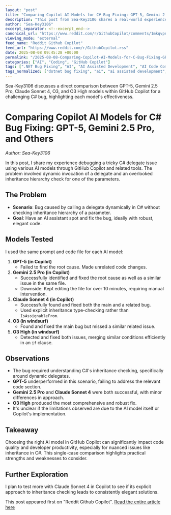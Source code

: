 ```yaml
---
layout: "post"
title: "Comparing Copilot AI Models for C# Bug Fixing: GPT-5, Gemini 2.5 Pro, and Others"
description: "This post from Sea-Key3106 shares a real-world experience comparing multiple AI models—GPT-5, Gemini 2.5 Pro, Claude Sonnet 4, O3, and O3 High—used via GitHub Copilot for debugging a C# application. The focus is on how each model handles a specific bug involving dynamic delegate calls and inheritance checking, offering insights into model-specific strengths, quirks, and code quality when integrated with Copilot."
author: "Sea-Key3106"
excerpt_separator: <!--excerpt_end-->
canonical_url: "https://www.reddit.com/r/GithubCopilot/comments/1mkqvpn/vibe_debugging_gpt5_is_worse_than_o3gemini25_pro/"
viewing_mode: "external"
feed_name: "Reddit Github Copilot"
feed_url: "https://www.reddit.com/r/GithubCopilot.rss"
date: 2025-08-08 09:45:28 +00:00
permalink: "/2025-08-08-Comparing-Copilot-AI-Models-for-C-Bug-Fixing-GPT-5-Gemini-25-Pro-and-Others.html"
categories: ["AI", "Coding", "GitHub Copilot"]
tags: [".NET Bug Fixing", "AI", "AI Assisted Development", "AI Code Completion", "C#", "Claude Sonnet 4", "Coding", "Community", "Copilot Model Comparison", "Debugger", "Dynamic Delegate", "Gemini 2.5 Pro", "GitHub Copilot", "GPT 5", "Inheritance Hierarchy", "IsAssignableFrom", "O3", "O3 High"]
tags_normalized: ["dotnet bug fixing", "ai", "ai assisted development", "ai code completion", "csharp", "claude sonnet 4", "coding", "community", "copilot model comparison", "debugger", "dynamic delegate", "gemini 2dot5 pro", "github copilot", "gpt 5", "inheritance hierarchy", "isassignablefrom", "o3", "o3 high"]
---
```


Sea-Key3106 discusses a direct comparison between GPT-5, Gemini 2.5 Pro, Claude Sonnet 4, O3, and O3 High models within GitHub Copilot for a challenging C# bug, highlighting each model's effectiveness.<!--excerpt_end-->

# Comparing Copilot AI Models for C# Bug Fixing: GPT-5, Gemini 2.5 Pro, and Others

*Author: Sea-Key3106*

In this post, I share my experience debugging a tricky C# delegate issue using various AI models through GitHub Copilot and related tools. The problem involved dynamic invocation of a delegate and an overlooked inheritance hierarchy check for one of the parameters.

## The Problem

- **Scenario**: Bug caused by calling a delegate dynamically in C# without checking inheritance hierarchy of a parameter.
- **Goal**: Have an AI assistant spot and fix the bug, ideally with robust, elegant code.

## Models Tested

I used the same prompt and code file for each AI model:

1. **GPT-5 (in Copilot)**
   - Failed to find the root cause. Made unrelated code changes.
2. **Gemini 2.5 Pro (in Copilot)**
   - Successfully identified and fixed the root cause as well as a similar issue in the same file.
   - Downside: Kept editing the file for over 10 minutes, requiring manual intervention.
3. **Claude Sonnet 4 (in Copilot)**
   - Successfully found and fixed both the main and a related bug.
   - Used explicit inheritance type-checking rather than `IsAssignableFrom`.
4. **O3 (in windsurf)**
   - Found and fixed the main bug but missed a similar related issue.
5. **O3 High (in windsurf)**
   - Detected and fixed both issues, merging similar conditions efficiently in an `if` clause.

## Observations

- The bug required understanding C#'s inheritance checking, specifically around dynamic delegates.
- **GPT-5** underperformed in this scenario, failing to address the relevant code section.
- **Gemini 2.5 Pro** and **Claude Sonnet 4** were both successful, with minor differences in approach.
- **O3 High** produced the most comprehensive and robust fix.
- It's unclear if the limitations observed are due to the AI model itself or Copilot's implementation.

## Takeaway

Choosing the right AI model in GitHub Copilot can significantly impact code quality and developer productivity, especially for nuanced issues like inheritance in C#. This single-case comparison highlights practical strengths and weaknesses to consider.

## Further Exploration

I plan to test more with Claude Sonnet 4 in Copilot to see if its explicit approach to inheritance checking leads to consistently elegant solutions.

This post appeared first on "Reddit Github Copilot". [Read the entire article here](https://www.reddit.com/r/GithubCopilot/comments/1mkqvpn/vibe_debugging_gpt5_is_worse_than_o3gemini25_pro/)
